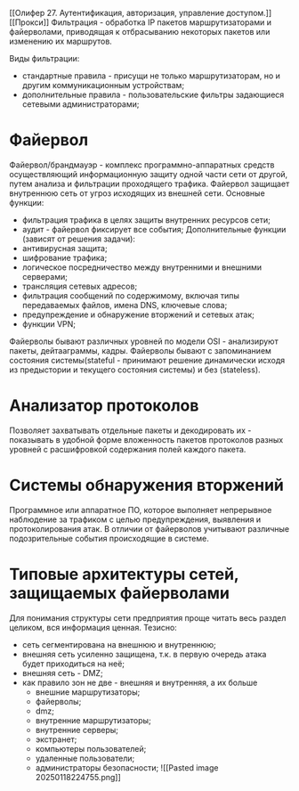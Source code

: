 [[Олифер 27. Аутентификация, авторизация, управление доступом.]]
[[Прокси]]
Фильтрация - обработка IP пакетов маршрутизаторами и файерволами, приводящая к отбрасыванию некоторых пакетов или изменению их маршрутов.

Виды фильтрации:
- стандартные правила - присущи не только маршрутизаторам, но и другим коммуникационным устройствам;
- дополнительные правила - пользовательские фильтры задающиеся сетевыми администраторами;
# Файервол
Файервол/брандмауэр - комплекс программно-аппаратных средств осуществляющий информационную защиту одной части сети от другой, путем анализа и фильтрации проходящего трафика.
Файервол защищает внутреннюю сеть от угроз исходящих из внешней сети.
Основные функции:
- фильтрация трафика в целях защиты внутренних ресурсов сети;
- аудит - файервол фиксирует все события;
Дополнительные функции (зависят от решения задачи):
- антивирусная защита;
- шифрование трафика;
- логическое посредничество между внутренними и внешними серверами;
- трансляция сетевых адресов;
- фильтрация сообщений по содержимому, включая типы передаваемых файлов, имена DNS, ключевые слова;
- предупреждение и обнаружение вторжений и сетевых атак;
- функции VPN;

Файерволы бывают различных уровней по модели OSI - анализируют пакеты, дейтааграммы, кадры.
Файерволы бывают с запоминанием состояния системы(stateful - принимают решение динамически исходя из предыстории и текущего состояния системы) и без (stateless). 
# Анализатор протоколов
Позволяет захватывать отдельные пакеты и декодировать их - показывать в удобной форме вложенность пакетов протоколов разных уровней с расшифровкой содержания полей каждого пакета.
# Системы обнаружения вторжений
Программное или аппаратное ПО, которое выполняет непрерывное наблюдение за трафиком с целью предупреждения, выявления и протоколирования атак. В отличии от файерволов учитывают различные подозрительные события происходящие в системе.

# Типовые архитектуры сетей, защищаемых файерволами
Для понимания структуры сети предприятия проще читать весь раздел целиком, вся информация ценная.
Тезисно:
- сеть сегментирована на внешнюю и внутреннюю;
- внешняя сеть усиленно защищена, т.к. в первую очередь атака будет приходиться на неё;
- внешняя сеть - DMZ;
- как правило зон не две - внешняя и внутренняя, а их больше
	- внешние маршрутизаторы;
	- файерволы;
	- dmz;
	- внутренние маршрутизаторы;
	- внутренние серверы;
	- экстранет;
	- компьютеры пользователей;
	- удаленные пользователи;
	- администраторы безопасности;
![[Pasted image 20250118224755.png]]